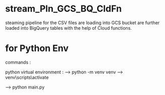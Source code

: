 # stream_Pln_GCS_BQ_CldFn
steaming pipeline for the CSV files are loading into GCS bucket are further loaded into BigQuery tables with the help of Cloud functions.


# for Python Env 

commands :

python virtual environment :
--> python -m venv venv
--> venv\scripts\activate

--> python main.py


